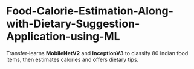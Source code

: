 # Food-Calorie-Estimation-Along-with-Dietary-Suggestion-Application-using-ML


Transfer‑learns **MobileNetV2** and **InceptionV3** to classify 80 Indian food items, then estimates calories and offers dietary tips.
